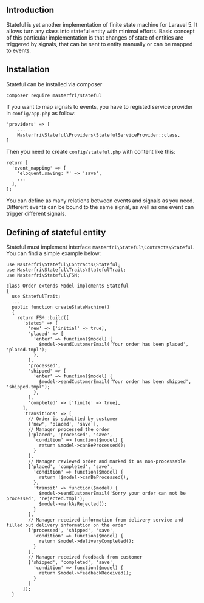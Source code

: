 ## Introduction

Stateful is yet another implementation of finite state machine for Laravel 5. 
It allows turn any class into stateful entity with minimal efforts. Basic concept of 
this particular implementation is that changes of state of entities are triggered by
signals, that can be sent to entity manually or can be mapped to events.

## Installation

Stateful can be installed via composer

```
composer require masterfri/stateful
```
If you want to map signals to events, you have to registed service provider in `config/app.php` as follow:

```
'providers' => [
    ...
    Masterfri\Stateful\Providers\StatefulServiceProvider::class,
]
```

Then you need to create `config/stateful.php` with content like this:

```
return [
  'event_mapping' => [
    'eloquent.saving: *' => 'save',
    ...
  ],
];
```
You can define as many relations between events and signals as you need. Different events 
can be bound to the same signal, as well as one event can trigger different signals.

## Defining of stateful entity

Stateful must implement interface `Masterfri\Stateful\Contracts\Stateful`. You can find a simple example below:

```
use Masterfri\Stateful\Contracts\Stateful;
use Masterfri\Stateful\Traits\StatefulTrait;
use Masterfri\Stateful\FSM;

class Order extends Model implements Stateful
{
  use StatefulTrait;
  ...
  public function createStateMachine()
  {
    return FSM::build([
      'states' => [
        'new' => ['initial' => true],
        'placed' => [
          'enter' => function($model) {
            $model->sendCustomerEmail('Your order has been placed', 'placed.tmpl');
          },
        ],
        'processed',
        'shipped' => [
          'enter' => function($model) {
            $model->sendCustomerEmail('Your order has been shipped', 'shipped.tmpl');
          },
        ],
        'completed' => ['finite' => true],
      ],
      'transitions' => [
        // Order is submitted by customer
        ['new', 'placed', 'save'],
        // Manager processed the order
        ['placed', 'processed', 'save',
          'condition' => function($model) {
            return $model->canBeProcessed();
          }
        ],
        // Manager reviewed order and marked it as non-processable
        ['placed', 'completed', 'save',
          'condition' => function($model) {
            return !$model->canBeProcessed();
          },
          'transit' => function($model) {
            $model->sendCustomerEmail('Sorry your order can not be processed', 'rejected.tmpl');
            $model->markAsRejected();
          }
        ],
        // Manager received information from delivery service and filled out delivery information on the order
        ['processed', 'shipped', 'save',
          'condition' => function($model) {
            return $model->deliveryCompleted();
          }
        ],
        // Manager received feedback from customer
        ['shipped', 'completed', 'save',
          'condition' => function($model) {
            return $model->feedbackReceived();
          }
        ]
      ]);
  }
```
